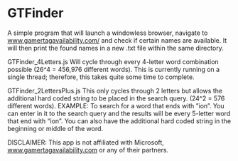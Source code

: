 # GTFinder
A simple program that will launch a windowless browser, navigate to www.gamertagavailability.com/ and check if certain names are available.
It will then print the found names in a new .txt file within the same directory.

GTFinder_4Letters.js 
Will cycle through every 4-letter word combination possible (26^4 = 456,976 different words). This is currently running on a single thread; therefore, this takes quite some time to complete.

GTFinder_2LettersPlus.js 
This only cycles through 2 letters but allows the additional hard coded string to be placed in the search query. (24^2 = 576 different words). 
EXAMPLE: 
To search for a word that ends with ”ion”. You can enter in it to the search query and the results will be every 5-letter word that end with “ion”. You can also have the additional hard coded string in the beginning or middle of the word. 


DISCLAIMER:
This app is not affiliated with Microsoft, www.gamertagavailability.com or any of their partners. 